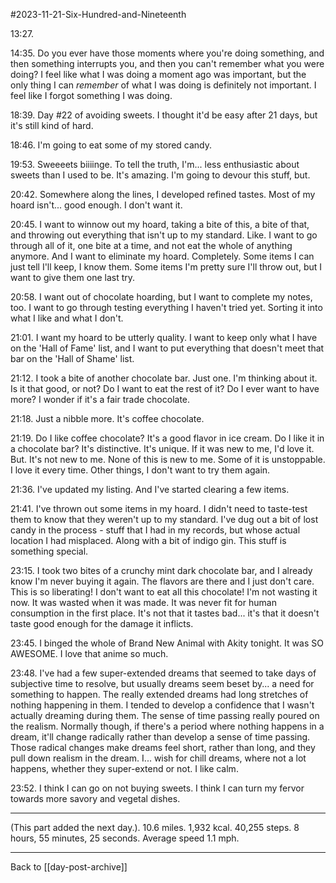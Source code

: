 #2023-11-21-Six-Hundred-and-Nineteenth

13:27.  

14:35.  Do you ever have those moments where you're doing something, and then something interrupts you, and then you can't remember what you were doing?  I feel like what I was doing a moment ago was important, but the only thing I can *remember* of what I was doing is definitely not important.  I feel like I forgot something I was doing.

18:39.  Day #22 of avoiding sweets.  I thought it'd be easy after 21 days, but it's still kind of hard.

18:46.  I'm going to eat some of my stored candy.

19:53.  Sweeeets biiiinge.  To tell the truth, I'm...  less enthusiastic about sweets than I used to be.  It's amazing.  I'm going to devour this stuff, but.

20:42.  Somewhere along the lines, I developed refined tastes.  Most of my hoard isn't... good enough.  I don't want it.

20:45.  I want to winnow out my hoard, taking a bite of this, a bite of that, and throwing out everything that isn't up to my standard.  Like.  I want to go through all of it, one bite at a time, and not eat the whole of anything anymore.  And I want to eliminate my hoard.  Completely.  Some items I can just tell I'll keep, I know them.  Some items I'm pretty sure I'll throw out, but I want to give them one last try.

20:58.  I want out of chocolate hoarding, but I want to complete my notes, too.  I want to go through testing everything I haven't tried yet.  Sorting it into what I like and what I don't.

21:01.  I want my hoard to be utterly quality.  I want to keep only what I have on the 'Hall of Fame' list, and I want to put everything that doesn't meet that bar on the 'Hall of Shame' list.

21:12.  I took a bite of another chocolate bar.  Just one.  I'm thinking about it.  Is it that good, or not?  Do I want to eat the rest of it?  Do I ever want to have more?  I wonder if it's a fair trade chocolate.

21:18.  Just a nibble more.  It's coffee chocolate.

21:19.  Do I like coffee chocolate?  It's a good flavor in ice cream.  Do I like it in a chocolate bar?  It's distinctive.  It's unique.  If it was new to me, I'd love it.  But.  It's not new to me.  None of this is new to me.  Some of it is unstoppable.  I love it every time.  Other things, I don't want to try them again.

21:36.  I've updated my listing.  And I've started clearing a few items.

21:41.  I've thrown out some items in my hoard.  I didn't need to taste-test them to know that they weren't up to my standard.  I've dug out a bit of lost candy in the process - stuff that I had in my records, but whose actual location I had misplaced.  Along with a bit of indigo gin.  This stuff is something special.

23:15.  I took two bites of a crunchy mint dark chocolate bar, and I already know I'm never buying it again.  The flavors are there and I just don't care.  This is so liberating!  I don't want to eat all this chocolate!  I'm not wasting it now.  It was wasted when it was made.  It was never fit for human consumption in the first place.  It's not that it tastes bad...  it's that it doesn't taste good enough for the damage it inflicts.

23:45.  I binged the whole of Brand New Animal with Akity tonight.  It was SO AWESOME.  I love that anime so much.

23:48.  I've had a few super-extended dreams that seemed to take days of subjective time to resolve, but usually dreams seem beset by... a need for something to happen.  The really extended dreams had long stretches of nothing happening in them.  I tended to develop a confidence that I wasn't actually dreaming during them.  The sense of time passing really poured on the realism.  Normally though, if there's a period where nothing happens in a dream, it'll change radically rather than develop a sense of time passing.  Those radical changes make dreams feel short, rather than long, and they pull down realism in the dream.  I... wish for chill dreams, where not a lot happens, whether they super-extend or not.  I like calm.

23:52.  I think I can go on not buying sweets.  I think I can turn my fervor towards more savory and vegetal dishes.

---
(This part added the next day.). 10.6 miles.  1,932 kcal.  40,255 steps.  8 hours, 55 minutes, 25 seconds.  Average speed 1.1 mph.

---
Back to [[day-post-archive]]